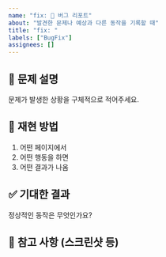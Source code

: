 ```yaml
---
name: "fix: 🐛 버그 리포트"
about: "발견한 문제나 예상과 다른 동작을 기록할 때"
title: "fix: "
labels: ["BugFix"]
assignees: []
---
```


## 🐛 문제 설명

문제가 발생한 상황을 구체적으로 적어주세요.

## 🔁 재현 방법

1. 어떤 페이지에서
2. 어떤 행동을 하면
3. 어떤 결과가 나옴

## ✅ 기대한 결과

정상적인 동작은 무엇인가요?

## 📎 참고 사항 (스크린샷 등)